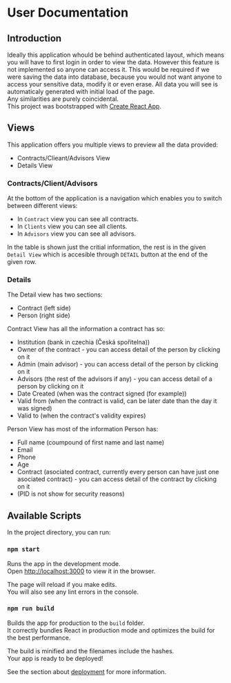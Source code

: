# User Documentation

## Introduction

Ideally this application whould be behind authenticated layout, which means you will have to first login in order to view the data.
However this feature is not implemented so anyone can access it. This would be required if we were saving the data into database, 
because you would not want anyone to access your sensitive data, modify it or even erase.
All data you will see is automaticaly generated with initial load of the page.\
Any similarities are purely coincidental.\
This project was bootstrapped with [Create React App](https://github.com/facebook/create-react-app).

## Views

This application offers you multiple views to preview all the data provided:
- Contracts/Clieant/Advisors View
- Details View

### Contracts/Client/Advisors

At the bottom of the application is a navigation which enables you to switch between different views:
- In `Contract` view you can see all contracts.
- In `Clients` view you can see all clients.
- In `Advisors` view you can see all advisors.

In the table is shown just the critial information, the rest is in the given `Detail View` which is accesible through `DETAIL` button at the end of the given row.

### Details

The Detail view has two sections:
- Contract (left side)
- Person (right side)

Contract View has all the information a contract has so:
- Institution (bank in czechia (Česká spořitelna))
- Owner of the contract - you can access detail of the person by clicking on it
- Admin (main advisor) - you can access detail of the person by clicking on it
- Advisors (the rest of the advisors if any) - you can access detail of a person by clicking on it
- Date Created (when was the contract signed (for example))
- Valid from (when the contract is valid, can be later date than the day it was signed)
- Valid to (when the contract's validity expires)

Person View has most of the information Person has:
- Full name (coumpound of first name and last name)
- Email
- Phone
- Age
- Contract (asociated contract, currently every person can have just one asociated contract)  - you can access detail of the contract by clicking on it
- (PID is not show for security reasons)


## Available Scripts

In the project directory, you can run:

### `npm start`

Runs the app in the development mode.\
Open [http://localhost:3000](http://localhost:3000) to view it in the browser.

The page will reload if you make edits.\
You will also see any lint errors in the console.

### `npm run build`

Builds the app for production to the `build` folder.\
It correctly bundles React in production mode and optimizes the build for the best performance.

The build is minified and the filenames include the hashes.\
Your app is ready to be deployed!

See the section about [deployment](https://facebook.github.io/create-react-app/docs/deployment) for more information.

